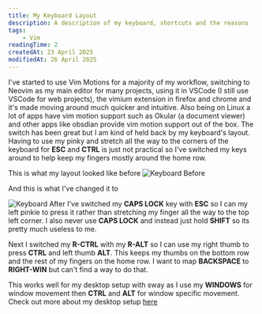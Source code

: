 ```yaml
---
title: My Keyboard Layout
description: A description of my keyboard, shortcuts and the reasons
tags:
    - Vim
readingTime: 2
createdAt: 23 April 2025
modifiedAt: 26 April 2025
---
```


I've started to use Vim Motions for a majority of my workflow, switching to Neovim as my main editor for many projects, using it in VSCode (I still use VSCode for web projects), the vimium extension in firefox and chrome and it's made moving around much quicker and intuitive. Also being on Linux a lot of apps have vim motion support such as Okular (a document viewer) and other apps like obsdian provide vim motion support out of the box. The switch has been great but I am kind of held back by my keyboard's layout. Having to use my pinky and stretch all the way to the corners of the keyboard for **ESC** and **CTRL** is just not practical so I've switched my keys around to help keep my fingers mostly around the home row.

This is what my layout looked like before
![Keyboard Before](images/KeyboardBefore.png)

And this is what I've changed it to

![Keyboard After](images/KeyboardAfter.png)
I've switched my **CAPS LOCK** key with **ESC** so I can my left pinkie to press it rather than stretching my finger all the way to the top left corner. I also never use **CAPS LOCK** and instead just hold **SHIFT** so its pretty much useless to me.

Next I switched my **R-CTRL** with my **R-ALT** so I can use my right thumb to press **CTRL** and left thumb **ALT**. This keeps my thumbs on the bottom row and the rest of my fingers on the home row. I want to map **BACKSPACE** to **RIGHT-WIN** but can't find a way to do that.

This works well for my desktop setup with sway as I use my **WINDOWS** for window movement then **CTRL** and **ALT** for window specific movement. Check out more about my desktop setup [here](/blog/linux-setup)
